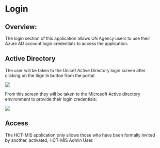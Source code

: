 # Login

## Overview:

The login section of this application allows UN Agency users to use their Azure AD account login credentials to access the application.

## Active Directory

The user will be taken to the Unicef Active Directory login screen after clicking on the Sign In button from the portal.

![](../../.gitbook/assets/image-2020-02-10-at-5.57.26-pm.png)

From this screen they will be taken to the Microsoft Active directory environment to provide their login credentials:

![](../../.gitbook/assets/screen-recording-2020-02-10-at-06.01-pm.gif)

## Access

The HCT-MIS application only allows those who have been formally invited by another, activated, HCT-MIS Admin User. 



